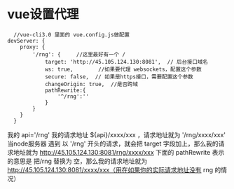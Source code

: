 # vue设置代理
```
  //vue-cli3.0 里面的 vue.config.js做配置
devServer: {
    proxy: {
        '/rng': {     //这里最好有一个 /
            target: 'http://45.105.124.130:8081',  // 后台接口域名
            ws: true,        //如果要代理 websockets，配置这个参数
            secure: false,  // 如果是https接口，需要配置这个参数
            changeOrigin: true,  //是否跨域
            pathRewrite:{
                '^/rng':''
            }
        }
    }
  }
 ```
  我的 api='/rng'
我的请求地址 ${api}/xxxx/xxx ，请求地址就为 '/rng/xxxx/xxx'
当node服务器 遇到 以 '/rng' 开头的请求，就会把 target 字段加上，那么我的请求地址就为 http://45.105.124.130:8081/rng/xxxx/xxx
下面的 pathRewrite 表示的意思是 把/rng 替换为 空，那么我的请求地址就为 http://45.105.124.130:8081/xxxx/xxx（用在如果你的实际请求地址没有 rng 的情况）
